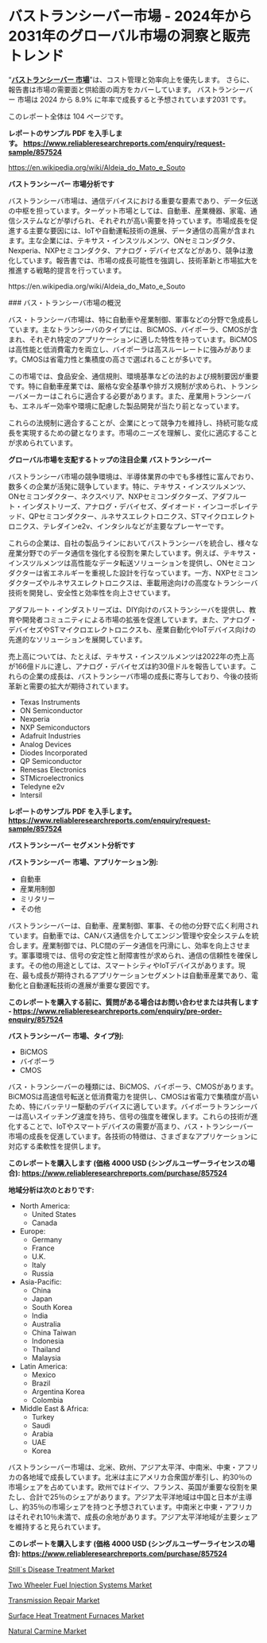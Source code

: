 <p><h1>バストランシーバー市場 - 2024年から2031年のグローバル市場の洞察と販売トレンド</h1></p><p>&ldquo;<strong><a href="https://www.reliableresearchreports.com/bus-transceiver-r857524?utm_campaign=107&utm_medium=9&utm_source=Github&utm_content=ia&utm_term=02112024&utm_id=bus-transceiver">バストランシーバー 市場</a></strong>&rdquo;は、コスト管理と効率向上を優先します。 さらに、報告書は市場の需要面と供給面の両方をカバーしています。 バストランシーバー 市場は 2024 から 8.9% に年率で成長すると予想されています2031 です。</p>
<p>このレポート全体は 104 ページです。</p>
<p><strong>レポートのサンプル PDF を入手します。&nbsp;<a href="https://www.reliableresearchreports.com/enquiry/request-sample/857524?utm_campaign=107&utm_medium=9&utm_source=Github&utm_content=ia&utm_term=02112024&utm_id=bus-transceiver">https://www.reliableresearchreports.com/enquiry/request-sample/857524</a></strong></p>
<p><a href="https://en.wikipedia.org/wiki/Aldeia_do_Mato_e_Souto?utm_campaign=107&utm_medium=9&utm_source=Github&utm_content=ia&utm_term=02112024&utm_id=bus-transceiver">https://en.wikipedia.org/wiki/Aldeia_do_Mato_e_Souto</a></p>
<p><strong>バストランシーバー 市場分析です</strong></p>
<p><p>バストランシーバ市場は、通信デバイスにおける重要な要素であり、データ伝送の中枢を担っています。ターゲット市場としては、自動車、産業機器、家電、通信システムなどが挙げられ、それぞれが高い需要を持っています。市場成長を促進する主要な要因には、IoTや自動運転技術の進展、データ通信の高需が含まれます。主な企業には、テキサス・インスツルメンツ、ONセミコンダクタ、Nexperia、NXPセミコンダクタ、アナログ・デバイセズなどがあり、競争は激化しています。報告書では、市場の成長可能性を強調し、技術革新と市場拡大を推進する戦略的提言を行っています。</p></p>
<p>https://en.wikipedia.org/wiki/Aldeia_do_Mato_e_Souto</p>
<p><p>### バス・トランシーバ市場の概況</p><p>バス・トランシーバ市場は、特に自動車や産業制御、軍事などの分野で急成長しています。主なトランシーバのタイプには、BiCMOS、バイポーラ、CMOSが含まれ、それぞれ特定のアプリケーションに適した特性を持っています。BiCMOSは高性能と低消費電力を両立し、バイポーラは高スルーレートに強みがあります。CMOSは省電力性と集積度の高さで選ばれることが多いです。</p><p>この市場では、食品安全、通信規則、環境基準などの法的および規制要因が重要です。特に自動車産業では、厳格な安全基準や排ガス規制が求められ、トランシーバメーカーはこれらに適合する必要があります。また、産業用トランシーバも、エネルギー効率や環境に配慮した製品開発が当たり前となっています。</p><p>これらの法規制に適合することが、企業にとって競争力を維持し、持続可能な成長を実現するための鍵となります。市場のニーズを理解し、変化に適応することが求められています。</p></p>
<p><strong>グローバル市場を支配するトップの注目企業 バストランシーバー</strong></p>
<p><p>バストランシーバ市場の競争環境は、半導体業界の中でも多様性に富んでおり、数多くの企業が活発に競争しています。特に、テキサス・インスツルメンツ、ONセミコンダクター、ネクスペリア、NXPセミコンダクターズ、アダフルート・インダストリーズ、アナログ・デバイセズ、ダイオード・インコーポレイテッド、QPセミコンダクター、ルネサスエレクトロニクス、STマイクロエレクトロニクス、テレダインe2v、インタシルなどが主要なプレーヤーです。</p><p>これらの企業は、自社の製品ラインにおいてバストランシーバを統合し、様々な産業分野でのデータ通信を強化する役割を果たしています。例えば、テキサス・インスツルメンツは高性能なデータ転送ソリューションを提供し、ONセミコンダクターは省エネルギーを重視した設計を行なっています。一方、NXPセミコンダクターズやルネサスエレクトロニクスは、車載用途向けの高度なトランシーバ技術を開発し、安全性と効率性を向上させています。</p><p>アダフルート・インダストリーズは、DIY向けのバストランシーバを提供し、教育や開発者コミュニティによる市場の拡張を促進しています。また、アナログ・デバイセズやSTマイクロエレクトロニクスも、産業自動化やIoTデバイス向けの先進的なソリューションを展開しています。</p><p>売上高については、たとえば、テキサス・インスツルメンツは2022年の売上高が166億ドルに達し、アナログ・デバイセズは約30億ドルを報告しています。これらの企業の成長は、バストランシーバ市場の成長に寄与しており、今後の技術革新と需要の拡大が期待されています。</p></p>
<p><ul><li>Texas Instruments</li><li>ON Semiconductor</li><li>Nexperia</li><li>NXP Semiconductors</li><li>Adafruit Industries</li><li>Analog Devices</li><li>Diodes Incorporated</li><li>QP Semiconductor</li><li>Renesas Electronics</li><li>STMicroelectronics</li><li>Teledyne e2v</li><li>Intersil</li></ul></p>
<p><strong>レポートのサンプル PDF を入手します。 <a href="https://www.reliableresearchreports.com/enquiry/request-sample/857524?utm_campaign=107&utm_medium=9&utm_source=Github&utm_content=ia&utm_term=02112024&utm_id=bus-transceiver">https://www.reliableresearchreports.com/enquiry/request-sample/857524</a></strong></p>
<p><strong>バストランシーバー セグメント分析です</strong></p>
<p><strong>バストランシーバー 市場、アプリケーション別:</strong></p>
<p><ul><li>自動車</li><li>産業用制御</li><li>ミリタリー</li><li>その他</li></ul></p>
<p><p>バストランシーバーは、自動車、産業制御、軍事、その他の分野で広く利用されています。自動車では、CANバス通信を介してエンジン管理や安全システムを統合します。産業制御では、PLC間のデータ通信を円滑にし、効率を向上させます。軍事環境では、信号の安定性と耐障害性が求められ、通信の信頼性を確保します。その他の用途としては、スマートシティやIoTデバイスがあります。現在、最も成長が期待されるアプリケーションセグメントは自動車産業であり、電動化と自動運転技術の進展が重要な要因です。</p></p>
<p><strong>このレポートを購入する前に、質問がある場合はお問い合わせまたは共有します - <a href="https://www.reliableresearchreports.com/enquiry/pre-order-enquiry/857524?utm_campaign=107&utm_medium=9&utm_source=Github&utm_content=ia&utm_term=02112024&utm_id=bus-transceiver">https://www.reliableresearchreports.com/enquiry/pre-order-enquiry/857524</a></strong></p>
<p><strong>バストランシーバー 市場、タイプ別:</strong></p>
<p><ul><li>BiCMOS</li><li>バイポーラ</li><li>CMOS</li></ul></p>
<p><p>バス・トランシーバーの種類には、BiCMOS、バイポーラ、CMOSがあります。BiCMOSは高速信号転送と低消費電力を提供し、CMOSは省電力で集積度が高いため、特にバッテリー駆動のデバイスに適しています。バイポーラトランシーバーは高いスイッチング速度を持ち、信号の強度を確保します。これらの技術が進化することで、IoTやスマートデバイスの需要が高まり、バス・トランシーバー市場の成長を促進しています。各技術の特徴は、さまざまなアプリケーションに対応する柔軟性を提供します。</p></p>
<p><strong>このレポートを購入します (価格 4000 USD (シングルユーザーライセンスの場合): <a href="https://www.reliableresearchreports.com/purchase/857524?utm_campaign=107&utm_medium=9&utm_source=Github&utm_content=ia&utm_term=02112024&utm_id=bus-transceiver">https://www.reliableresearchreports.com/purchase/857524</a></strong></p>
<p><strong>地域分析は次のとおりです:</strong></p>
<p><ul>
    <li>
        North America:
        <ul>
            <li>United States</li>
            <li>Canada</li>
        </ul>
    </li>
    <li>
        Europe:
        <ul>
            <li>Germany</li>
            <li>France</li>
            <li>U.K.</li>
            <li>Italy</li>
            <li>Russia</li>
        </ul>
    </li>
    <li>
        Asia-Pacific:
        <ul>
            <li>China</li>
            <li>Japan</li>
            <li>South Korea</li>
            <li>India</li>
            <li>Australia</li>
            <li>China Taiwan</li>
            <li>Indonesia</li>
            <li>Thailand</li>
            <li>Malaysia</li>
        </ul>
    </li>
    <li>
        Latin America:
        <ul>
            <li>Mexico</li>
            <li>Brazil</li>
            <li>Argentina Korea</li>
            <li>Colombia</li>
        </ul>
    </li>
    <li>
        Middle East & Africa:
        <ul>
            <li>Turkey</li>
            <li>Saudi</li>
            <li>Arabia</li>
            <li>UAE</li>
            <li>Korea</li>
        </ul>
    </li>
    </ul></p>
<p><p>バストランシーバー市場は、北米、欧州、アジア太平洋、中南米、中東・アフリカの各地域で成長しています。北米は主にアメリカ合衆国が牽引し、約30％の市場シェアを占めています。欧州ではドイツ、フランス、英国が重要な役割を果たし、合計で25％のシェアがあります。アジア太平洋地域は中国と日本が主導し、約35％の市場シェアを持つと予想されています。中南米と中東・アフリカはそれぞれ10％未満で、成長の余地があります。アジア太平洋地域が主要シェアを維持すると見られています。</p></p>
<p><strong>このレポートを購入します (価格 4000 USD (シングルユーザーライセンスの場合): <a href="https://www.reliableresearchreports.com/purchase/857524?utm_campaign=107&utm_medium=9&utm_source=Github&utm_content=ia&utm_term=02112024&utm_id=bus-transceiver">https://www.reliableresearchreports.com/purchase/857524</a></strong></p>
<p><p><a href="https://www.linkedin.com/pulse/pioneering-growth-analyzing-global-stills-disease-treatment-oxj1f?utm_campaign=107&utm_medium=9&utm_source=Github&utm_content=ia&utm_term=02112024&utm_id=bus-transceiver">Still`s Disease Treatment Market</a></p><p><a href="https://github.com/jennyt6m/Market-Research-Report-List-1/blob/main/two-wheeler-fuel-injection-systems-market.md?utm_campaign=107&utm_medium=9&utm_source=Github&utm_content=ia&utm_term=02112024&utm_id=bus-transceiver">Two Wheeler Fuel Injection Systems Market</a></p><p><a href="https://github.com/ChristianClark406/Market-Research-Report-List-1/blob/main/transmission-repair-market.md?utm_campaign=107&utm_medium=9&utm_source=Github&utm_content=ia&utm_term=02112024&utm_id=bus-transceiver">Transmission Repair Market</a></p><p><a href="https://issuu.com/reportprime-2/docs/surface-heat-treatment-furnaces-mar_5bb6058f2b55db?utm_campaign=107&utm_medium=9&utm_source=Github&utm_content=ia&utm_term=02112024&utm_id=bus-transceiver">Surface Heat Treatment Furnaces Market</a></p><p><a href="https://www.linkedin.com/pulse/natural-carmine-market-global-regional-analysis-focus-region-hbtef?utm_campaign=107&utm_medium=9&utm_source=Github&utm_content=ia&utm_term=02112024&utm_id=bus-transceiver">Natural Carmine Market</a></p></p>